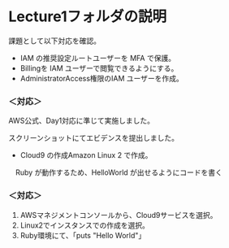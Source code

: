 # Lecture1フォルダの説明

課題として以下対応を確認。

- IAM の推奨設定ルートユーザーを MFA で保護。
- Billingを IAM ユーザーで閲覧できるようにする。
- AdministratorAccess権限のIAM ユーザーを作成。

### ＜対応＞
AWS公式、Day1対応に準じて実施しました。

スクリーンショットにてエビデンスを提出しました。

- Cloud9 の作成Amazon Linux 2 で作成。

　Ruby が動作するため、HelloWorld が出せるようにコードを書く

### ＜対応＞
1. AWSマネジメントコンソールから、Cloud9サービスを選択。
2. Linux2でインスタンスでの作成を選択。
3. Ruby環境にて、「puts "Hello World"」
